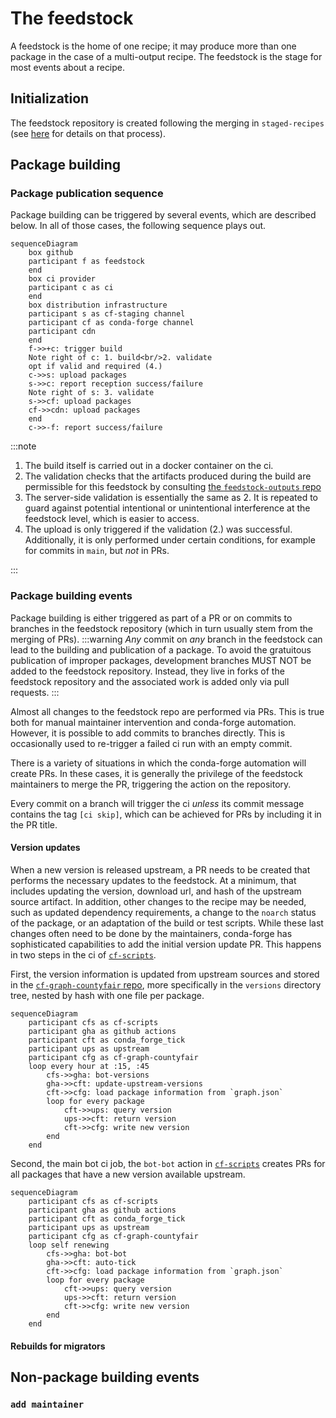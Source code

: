 # The feedstock

A feedstock is the home of one recipe; it may produce more than one package in the case of a multi-output recipe.
The feedstock is the stage for most events about a recipe.

## Initialization

The feedstock repository is created following the merging in `staged-recipes` (see [here](../staged_recipes#feedstock-creation) for details on that process).

## Package building

### Package publication sequence

Package building can be triggered by several events, which are described below.
In all of those cases, the following sequence plays out.

```mermaid
sequenceDiagram
    box github
    participant f as feedstock
    end
    box ci provider
    participant c as ci
    end
    box distribution infrastructure
    participant s as cf-staging channel
    participant cf as conda-forge channel
    participant cdn
    end
    f->>+c: trigger build
    Note right of c: 1. build<br/>2. validate
    opt if valid and required (4.)
    c->>s: upload packages
    s->>c: report reception success/failure
    Note right of s: 3. validate
    s->>cf: upload packages
    cf->>cdn: upload packages
    end
    c->>-f: report success/failure
```

:::note

1. The build itself is carried out in a docker container on the ci.
2. The validation checks that the artifacts produced during the build are permissible for this feedstock by consulting [the `feedstock-outputs` repo](/docs/maintainer/infrastructure/#feedstock-outputs)
3. The server-side validation is essentially the same as 2. It is repeated to guard against potential intentional or unintentional interference at the feedstock level, which is easier to access.
4. The upload is only triggered if the validation (2.) was successful. Additionally, it is only performed under certain conditions, for example for commits in `main`, but _not_ in PRs.

:::

### Package building events

Package building is either triggered as part of a PR or on commits to branches in the feedstock repository (which in turn usually stem from the merging of PRs).
:::warning
_Any_ commit on _any_ branch in the feedstock can lead to the building and publication of a package.
To avoid the gratuitous publication of improper packages, development branches MUST NOT be added to the feedstock repository.
Instead, they live in forks of the feedstock repository and the associated work is added only via pull requests.
:::

Almost all changes to the feedstock repo are performed via PRs.
This is true both for manual maintainer intervention and conda-forge automation.
However, it is possible to add commits to branches directly.
This is occasionally used to re-trigger a failed ci run with an empty commit.

There is a variety of situations in which the conda-forge automation will create PRs.
In these cases, it is generally the privilege of the feedstock maintainers to merge the PR, triggering the action on the repository.

Every commit on a branch will trigger the ci _unless_ its commit message contains the tag `[ci skip]`, which can be achieved for PRs by including it in the PR title.

#### Version updates

When a new version is released upstream, a PR needs to be created that performs the necessary updates to the feedstock.
At a minimum, that includes updating the version, download url, and hash of the upstream source artifact.
In addition, other changes to the recipe may be needed, such as updated dependency requirements, a change to the `noarch` status of the package, or an adaptation of the build or test scripts.
While these last changes often need to be done by the maintainers, conda-forge has sophisticated capabilities to add the initial version update PR.
This happens in two steps in the ci of [`cf-scripts`](https://github.com/regro/cf-scripts).

First, the version information is updated from upstream sources and stored in the [`cf-graph-countyfair` repo](/docs/maintainer/infrastructure/#regrocf-graph-countyfair), more specifically in the `versions` directory tree, nested by hash with one file per package.

```mermaid
sequenceDiagram
    participant cfs as cf-scripts
    participant gha as github actions
    participant cft as conda_forge_tick
    participant ups as upstream
    participant cfg as cf-graph-countyfair
    loop every hour at :15, :45
        cfs->>gha: bot-versions
        gha->>cft: update-upstream-versions
        cft->>cfg: load package information from `graph.json`
        loop for every package
            cft->>ups: query version
            ups->>cft: return version
            cft->>cfg: write new version
        end
    end
```

Second, the main bot ci job, the `bot-bot` action in [`cf-scripts`](/docs/maintainer/infrastructure/#regrocf-scripts) creates PRs for all packages that have a new version available upstream.

```mermaid
sequenceDiagram
    participant cfs as cf-scripts
    participant gha as github actions
    participant cft as conda_forge_tick
    participant ups as upstream
    participant cfg as cf-graph-countyfair
    loop self renewing
        cfs->>gha: bot-bot
        gha->>cft: auto-tick
        cft->>cfg: load package information from `graph.json`
        loop for every package
            cft->>ups: query version
            ups->>cft: return version
            cft->>cfg: write new version
        end
    end
```

#### Rebuilds for migrators

## Non-package building events

### `add maintainer`
